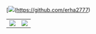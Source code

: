 

[![](https://pic.imgdb.cn/item/63e4dcdf4757feff3380297c.jpg)(https://github.com/erha2777)

<a href="https://github.com/erha2777">
  <table>
    <tr>
      <td>
        <img align="center" src="https://github-readme-stats.vercel.app/api?username=erha2777&show_icons=true&hide_border=true&icon_color=ffca28&title_color=ffa000" />
      </td>
      <td>
        <img align="center" src="https://github-readme-stats.vercel.app/api/top-langs/?username=erha2777&layout=compact&hide_border=true&title_color=ffa000" />
      </td>
    </tr>
  </table>
</a>

